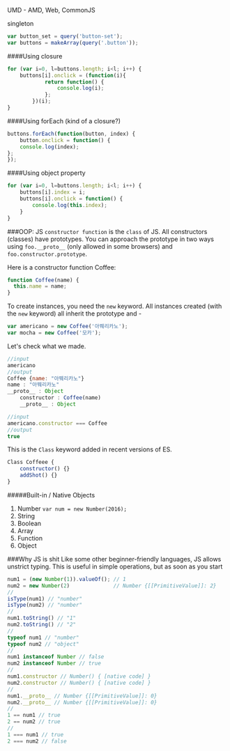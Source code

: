 UMD - AMD, Web, CommonJS

singleton

```js
var button_set = query('button-set');
var buttons = makeArray(query('.button'));
```

####Using closure

```js
for (var i=0, l=buttons.length; i<l; i++) {
	buttons[i].onclick = (function(i){
			return function() {
				console.log(i);
			};
		})(i);
}
```

####Using forEach (kind of a closure?)
```js
buttons.forEach(function(button, index) {
	button.onclick = function() {
	console.log(index);
};
});
```

####Using object property
```js
for (var i=0, l=buttons.length; i<l; i++) {
	buttons[i].index = i;
	buttons[i].onclick = function() {
		console.log(this.index);
	}
}
```

###OOP: JS
`constructor function` is the `class` of JS. All constructors (classes) have prototypes. You can approach the prototype in two ways using `foo.__proto__` (only allowed in some browsers) and `foo.constructor.prototype`.

Here is a constructor function Coffee:

```js
function Coffee(name) {
  this.name = name;
}
```

To create instances, you need the `new` keyword. All instances created (with the `new` keyword) all inherit the prototype and -

```js
var americano = new Coffee('아뭬리카노');
var mocha = new Coffee('모카');
```

Let's check what we made.

```js
//input
americano
//output
Coffee {name: "아뭬리카노"}
name : "아뭬리카노"
__proto__ : Object 
	constructor : Coffee(name)
	__proto__ : Object

//input
americano.constructor === Coffee
//output
true
```

This is the `Class` keyword added in recent versions of ES.

```js
Class Coffeee {
	constructor() {}
	addShot() {}
}
```

#####Built-in / Native Objects
1. Number `var num = new Number(2016);`
1. String
1. Boolean
1. Array
1. Function
1. Object

###Why JS is shit
Like some other beginner-friendly languages, JS allows unstrict typing. This is useful in simple operations, but as soon as you start

```js
num1 = (new Number(1)).valueOf(); // 1
num2 = new Number(2)              // Number {[[PrimitiveValue]]: 2}
// 
isType(num1) // "number"
isType(num2) // "number"
// 
num1.toString() // "1"
num2.toString() // "2"
// 
typeof num1 // "number"
typeof num2 // "object"
// 
num1 instanceof Number // false
num2 instanceof Number // true
// 
num1.constructor // Number() { [native code] }
num2.constructor // Number() { [native code] }
// 
num1.__proto__ // Number {[[PrimitiveValue]]: 0}
num2.__proto__ // Number {[[PrimitiveValue]]: 0}
// 
1 == num1 // true
2 == num2 // true
// 
1 === num1 // true
2 === num2 // false
```